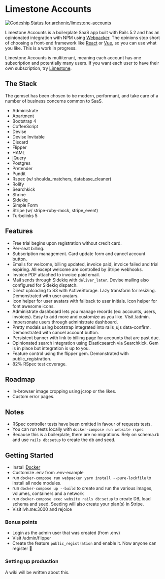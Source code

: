 # Limestone Accounts
[ ![Codeship Status for archonic/limestone-accounts](https://app.codeship.com/projects/eb53d150-02ea-0136-1806-3ebecea35641/status?branch=master)](https://app.codeship.com/projects/280180)

Limestone Accounts is a boilerplate SaaS app built with Rails 5.2 and has an opinionated integration with NPM using [Webpacker](https://github.com/rails/webpacker). The opinions stop short of choosing a front-end framework like [React](https://facebook.github.io/react/) or [Vue](https://vuejs.org/), so you can use what you like. This is a work in progress.

Limestone Accounts is multitenant, meaning each account has one subscription and potentially many users. If you want each user to have their own subscription, try [Limestone](https://github.com/archonic/limestone).

## The Stack
The gemset has been chosen to be modern, performant, and take care of a number of business concerns common to SaaS.
* Administrate
* Apartment
* Bootstrap 4
* CoffeeScript
* Devise
* Devise Invitable
* Discard
* Flipper
* HAML
* jQuery
* Postgres
* Pretender
* Pundit
* Rspec (w/ shoulda_matchers, database_cleaner)
* Rolify
* Searchkick
* Shrine
* Sidekiq
* Simple Form
* Stripe (w/ stripe-ruby-mock, stripe_event)
* Turbolinks 5

## Features
* Free trial begins upon registration without credit card.
* Per-seat billing.
* Subscription management. Card update form and cancel account button.
* Emails for welcome, billing updated, invoice paid, invoice failed and trial expiring. All except welcome are controlled by Stripe webhooks.
* Invoice PDF attached to invoice paid email.
* Mail sends through Sidekiq with `deliver_later`. Devise mailing also configured for Sidekiq dispatch.
* Direct uploading to S3 with ActiveStorage. Lazy transform for resizing. Demonstrated with user avatars.
* Icon helper for user avatars with fallback to user initials. Icon helper for font awesome icons.
* Administrate dashboard lets you manage records (ex: accounts, users, invoices). Easy to add more and customize as you like. Visit /admin.
* Impersonate users through administrate dashboard.
* Pretty modals using bootstrap integrated into rails_ujs data-confirm. Demonstrated with cancel account button.
* Persistent banner with link to billing page for accounts that are past due.
* Opinionated search integration using Elasticsearch via Searchkick. Gem is in place but integration is up to you.
* Feature control using the flipper gem. Demonstrated with public_registration.
* 82% RSpec test coverage.

## Roadmap
* In-browser image cropping using jcrop or the likes.
* Custom error pages.

## Notes
* RSpec controller tests have been omitted in favour of requests tests.
* You can run tests locally with `docker-compose run website rspec`
* Because this is a boilerplate, there are no migrations. Rely on schema.rb and use `rails db:setup` to create the db and seed.

## Getting Started
* Install [Docker](https://docs.docker.com/engine/installation/)
* Customize .env from .env-example
* run `docker-compose run webpacker yarn install --pure-lockfile` to install all node modules.
* run `docker-compose up --build` to create and run the various images, volumes, containers and a network
* run `docker-compose exec website rails db:setup` to create DB, load schema and seed. Seeding will also create your plan(s) in Stripe.
* Visit lvh.me:3000 and rejoice

### Bonus points
* Login as the admin user that was created (from .env)
* Visit /admin/flipper
* Create the feature `public_registration` and enable it. Now anyone can register :clap:

### Setting up production
A wiki will be written about this.
